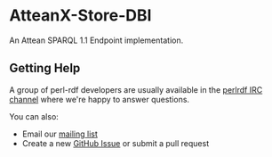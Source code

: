 AtteanX-Store-DBI
=================

An Attean SPARQL 1.1 Endpoint implementation.

Getting Help
------------

A group of perl-rdf developers are usually available in the
[perlrdf IRC channel](irc://irc.perl.org/perlrdf) where we're happy to answer
questions.

You can also:

* Email our [mailing list](http://lists.perlrdf.org/listinfo/dev)
* Create a new [GitHub Issue](https://github.com/kasei/attean/issues) or submit a pull request
